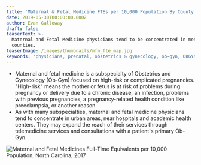 ```yaml
---
title: 'Maternal & Fetal Medicine FTEs per 10,000 Population By County'
date: 2019-05-30T00:00:00.000Z
author: Evan Galloway
draft: false
teaserText: >-
  Maternal and Fetal Medicine physicians tend to be concentrated in metropolitan
  counties.
teaserImage: /images/thumbnails/mfm_fte_map.jpg
keywords: 'physicians, prenatal, obstetrics & gynecology, ob-gyn, OBGYN'
---
```


* Maternal and fetal medicine is a subspecialty of Obstetrics and Gynecology (Ob-Gyn) focused on high-risk or complicated pregnancies.  "High-risk" means the mother or fetus is at risk of problems during pregnancy or delivery due to a chronic disease, an infection, problems with previous pregnancies, a pregnancy-related health condition like preeclampsia, or another reason.
* As with many subspecialties, maternal and fetal medicine physicians tend to concentrate in urban areas, near hospitals and academic health centers. They may expand the reach of their services through telemedicine services and consultations with a patient's primary Ob-Gyn.

![Maternal and Fetal Medicines Full-Time Equivalents per 10,000 Population, North Carolina, 2017](/images/posts/mfm_fte_map.png)
